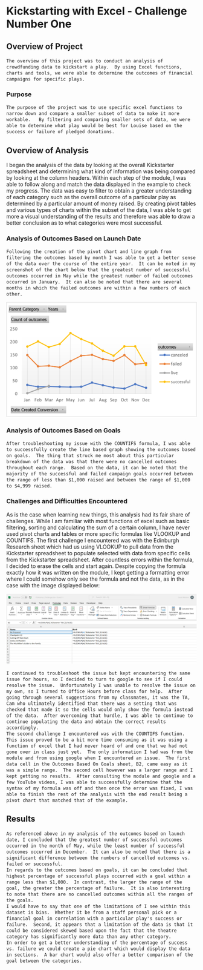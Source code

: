 # Kickstarting with Excel - Challenge Number One 

## Overview of Project
    The overview of this project was to conduct an analysis of crowdfunding data to kickstart a play.  By using Excel functions, charts and tools, we were able to determine the outcomes of financial campaigns for specific plays. 

### Purpose
    The purpose of the project was to use specific excel functions to narrow down and compare a smaller subset of data to make it more workable.   By filtering and comparing smaller sets of data, we were able to determine what play would be best for Louise based on the success or failure of pledged donations.  

## Overview of Analysis 
   I began the analysis of the data by looking at the overall Kickstarter spreadsheet and determining what kind of information was being compared by looking at the column headers.  Within each step of the module, I was able to follow along and match the data displayed in the example to check my progress.  The data was easy to filter to obtain a greater understanding of each category such as the overall outcome of a particular play as determined by a particular amount of money raised.  By creating pivot tables and various types of charts within the subset of the data, I was able to get more a visual understanding of the results and therefore was able to draw a better conclusion as to what categories were most successful. 

### Analysis of Outcomes Based on Launch Date
	Following the creation of the pivot chart and line graph from filtering the outcomes based by month I was able to get a better sense of the data over the course of the entire year.  It can be noted in my screenshot of the chart below that the greatest number of successful outcomes occurred in May while the greatest number of failed outcomes occurred in January.  It can also be noted that there are several months in which the failed outcomes are within a few numbers of each other. 
  
  ![OutcomesBasedOnLaunchDate](OutcomesBasedOnLaunchDate.png)

### Analysis of Outcomes Based on Goals
	After troubleshooting my issue with the COUNTIFS formula, I was able to successfully create the line based graph showing the outcomes based on goals.  The thing that struck me most about this particular breakdown of the data was that there were no cancelled outcomes throughout each range.  Based on the data, it can be noted that the majority of the successful and failed campaign goals occurred between the range of less than $1,000 raised and between the range of $1,000 to $4,999 raised.    

### Challenges and Difficulties Encountered
 As is the case when learning new things, this analysis had its fair share of challenges.  While I am familiar with most functions of excel such as basic filtering, sorting and calculating the sum of a certain column, I have never used pivot charts and tables or more specific formulas like VLOOKUP and COUNTIFS.
    The first challenge I encountered was with the Edinburgh Research sheet which had us using VLOOKUP to pull data from the Kickstarter spreadsheet to populate selected with data from specific cells from the Kickstarter spreadsheet.  After countless errors within the formula, I decided to erase the cells and start again.  Despite copying the formula exactly how it was written on the module, I kept getting a formatting error where I could somehow only see the formula and not the data, as in the case with the image displayed below:
    
   ![EdinburghResearchfeaturingVLOOKUPIssue](EdinburghResearchfeaturingVLOOKUPIssue.png)      
    
    I continued to troubleshoot the issue but kept encountering the same issue for hours, so I decided to turn to google to see if I could resolve the issue.  Unfortunately I was unable to resolve the issue on my own, so I turned to Office Hours before class for help.  After going through several suggestions from my classmates, it was the TA, Cam who ultimately identified that there was a setting that was checked that made it so the cells would only show the formula instead of the data.  After overcoming that hurdle, I was able to continue to continue populating the data and obtain the correct results accordingly. 
    The second challenge I encountered was with the COUNTIFS function.  This issue proved to be a bit more time consuming as it was using a function of excel that I had never heard of and one that we had not gone over in class just yet.  The only information I had was from the module and from using google when I encountered an issue.  The first data cell in the Outcomes Based On Goals sheet, B2, came easy as it was a simple range.  The second cell however was a larger range and I kept getting no results.  After consulting the module and google and a few YouTube videos, I was able to successfully determine that the syntax of my formula was off and then once the error was fixed, I was able to finish the rest of the analysis with the end result being a pivot chart that matched that of the example.

## Results
	As referenced above in my analysis of the outcomes based on launch date, I concluded that the greatest number of successful outcomes occurred in the month of May, while the least number of successful outcomes occurred in December.  It can also be noted that there is a significant difference between the numbers of cancelled outcomes vs. failed or successful.  
	In regards to the outcomes based on goals, it can be concluded that highest percentage of successful plays occurred with a goal within a range less than $1,000.  In contrast, the larger the range of the goal, the greater the percentage of failure.  It is also interesting to note that there are no cancelled outcomes within all the ranges of the goals. 
	I would have to say that one of the limitations of I see within this dataset is bias.  Whether it be from a staff personal pick or a financial goal in correlation with a particular play's success or failure.  Second, it appears that a limitation of the data is that it could be considered skewed based upon the fact that the theatre category has significantly more data than any other category.  
	In order to get a better understanding of the percentage of success vs. failure we could create a pie chart which would display the data in sections.  A bar chart would also offer a better comparison of the goal between the categories.
